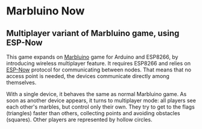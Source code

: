 # Marbluino Now

## Multiplayer variant of Marbluino game, using ESP-Now

This game expands on [Marbluino](https://github.com/jablan/marbluino) game for Arduino and ESP8266, by introducing wireless multiplayer feature. It requires ESP8266 and relies on [ESP-Now](https://docs.espressif.com/projects/esp-idf/en/latest/esp32/api-reference/network/esp_now.html) protocol for communicating between nodes. That means that no access point is needed, the devices communicate directly among themselves.

With a single device, it behaves the same as normal Marbluino game. As soon as another device appears, it turns to multiplayer mode: all players see each other's marbles, but control only their own. They try to get to the flags (triangles) faster than others, collecting points and avoiding obstacles (squares). Other players are represented by hollow circles.
